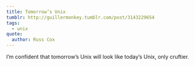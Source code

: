 ```yaml
---
title: Tomorrow’s Unix
tumblr: http://guillermonkey.tumblr.com/post/3143229654
tags:
  - unix
quote:
  author: Russ Cox
---
```


I’m confident that tomorrow’s Unix will look like today’s Unix, only cruftier.
